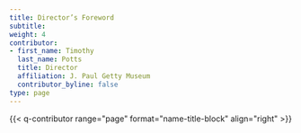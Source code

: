 ```yaml
---
title: Director’s Foreword
subtitle:
weight: 4
contributor:
- first_name: Timothy
  last_name: Potts
  title: Director
  affiliation: J. Paul Getty Museum
  contributor_byline: false
type: page
---
```



{{< q-contributor range="page" format="name-title-block" align="right" >}}
